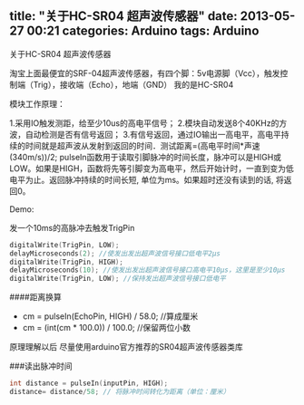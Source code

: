 title: "关于HC-SR04 超声波传感器"
date: 2013-05-27 00:21
categories: Arduino
tags: Arduino
---

关于HC-SR04 超声波传感器

淘宝上面最便宜的SRF-04超声波传感器，有四个脚：5v电源脚（Vcc），触发控制端（Trig），接收端（Echo），地端（GND） 我的是HC-SR04

模块工作原理：

1.采用IO触发测距，给至少10us的高电平信号；
2.模块自动发送8个40KHz的方波，自动检测是否有信号返回；
3.有信号返回，通过IO输出一高电平，高电平持续的时间就是超声波从发射到返回的时间．测试距离=(高电平时间*声速(340m/s))/2;
pulseIn函数用于读取引脚脉冲的时间长度，脉冲可以是HIGH或LOW。如果是HIGH，函数将先等引脚变为高电平，然后开始计时，一直到变为低电平为止。返回脉冲持续的时间长短, 单位为ms。如果超时还没有读到的话, 将返回0。

Demo:

发一个10ms的高脉冲去触发TrigPin

``` c
digitalWrite(TrigPin, LOW);
delayMicroseconds(2); //使发出发出超声波信号接口低电平2μs
digitalWrite(TrigPin, HIGH);
delayMicroseconds(10); //使发出发出超声波信号接口高电平10μs，这里是至少10μs
digitalWrite(TrigPin, LOW); //保持发出超声波信号接口低电平
```

####距离换算

* cm = pulseIn(EchoPin, HIGH) / 58.0; //算成厘米
* cm = (int(cm * 100.0)) / 100.0; //保留两位小数

原理理解以后 尽量使用arduino官方推荐的SR04超声波传感器类库

###读出脉冲时间 

``` c
int distance = pulseIn(inputPin, HIGH);
distance= distance/58; // 将脉冲时间转化为距离（单位：厘米）
```
